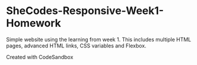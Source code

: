 # SheCodes-Responsive-Week1-Homework

Simple website using the learning from week 1. This includes multiple HTML pages, advanced HTML links, CSS variables and Flexbox.

Created with CodeSandbox
